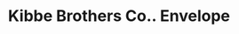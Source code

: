 ---
doi: 10.7916/D81G1Z8Q
date_other: '1911'
date_other_textual: '1911'
form: printed ephemera
genre:
- Envelopes
name:
- Kibbe Brothers Co.
object_in_context_url: https://biggert.cul.columbia.edu/items/view/ave_biggert_00509
subject_hierarchical_geographic:
- Springfield, Massachusetts, United States
subject_name:
- Kibbe Brothers Co.
title: Kibbe Brothers Co.. Envelope
sort_title: Kibbe Brothers Co.. Envelope
call_number: ave_biggert_00509
coordinates:
- 42.112411,-72.547455
pid: ave_biggert_00509
identifiers: ave_biggert_00509
thumbnail: https://derivativo-2.library.columbia.edu/iiif/2/ldpd:343562/full/!256,256/0/native.jpg
permalink: "/biggert/ave_biggert_00509/"
layout: iiif-image-page
---